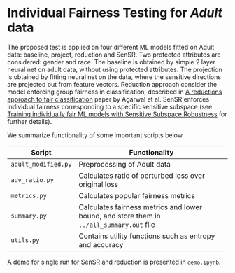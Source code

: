 # Individual Fairness Testing for *Adult* data

The proposed test is applied on four different ML models fitted on Adult data: baseline, project, reduction and SenSR. 
Two protected attributes are considered: gender and race. The baseline  is obtained by simple 2 layer neural net on adult data,
without using protected attributes. The projection is obtained by fitting neural net on the data, where the sensitive directions 
are projected out from feature vectors. Reduction approach consider the model enforcing group fairness in classification, 
described in [A reductions approach to fair classification](https://arxiv.org/abs/1803.02453) paper by Agarwal et al. 
SenSR enforces individual fairness corresponding to a specific sensitive subspace 
(see [Training individually fair ML models with Sensitive Subspace Robustness](https://arxiv.org/abs/1907.00020) for further details).

We summarize functionality of some important scripts below.

| Script | Functionality |
| --- | --- | 
| `adult_modified.py` | Preprocessing of Adult data |
| `adv_ratio.py` | Calculates ratio of perturbed loss over original loss |
| `metrics.py` | Calculates popular fairness metrics |
| `summary.py` | Calculates fairness metrics and lower bound, and store them in `../all_summary.out` file |
| `utils.py` | Contains utility functions such as entropy and accuracy | 

A demo for single run for SenSR and reduction is presented in `demo.ipynb`.
